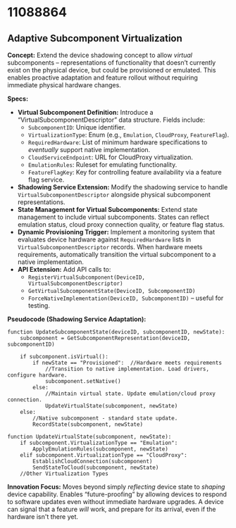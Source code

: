 # 11088864

## Adaptive Subcomponent Virtualization

**Concept:** Extend the device shadowing concept to allow *virtual* subcomponents – representations of functionality that doesn’t currently exist on the physical device, but could be provisioned or emulated. This enables proactive adaptation and feature rollout without requiring immediate physical hardware changes.

**Specs:**

*   **Virtual Subcomponent Definition:** Introduce a “VirtualSubcomponentDescriptor” data structure. Fields include:
    *   `SubcomponentID`: Unique identifier.
    *   `VirtualizationType`: Enum (e.g., `Emulation`, `CloudProxy`, `FeatureFlag`).
    *   `RequiredHardware`: List of minimum hardware specifications to *eventually* support native implementation.
    *   `CloudServiceEndpoint`: URL for CloudProxy virtualization.
    *   `EmulationRules`: Ruleset for emulating functionality.
    *   `FeatureFlagKey`: Key for controlling feature availability via a feature flag service.
*   **Shadowing Service Extension:** Modify the shadowing service to handle `VirtualSubcomponentDescriptor` alongside physical subcomponent representations.
*   **State Management for Virtual Subcomponents:** Extend state management to include virtual subcomponents.  States can reflect emulation status, cloud proxy connection quality, or feature flag status.
*   **Dynamic Provisioning Trigger:** Implement a monitoring system that evaluates device hardware against `RequiredHardware` lists in `VirtualSubcomponentDescriptor` records.  When hardware meets requirements, automatically transition the virtual subcomponent to a native implementation.
*   **API Extension:** Add API calls to:
    *   `RegisterVirtualSubcomponent(DeviceID, VirtualSubcomponentDescriptor)`
    *   `GetVirtualSubcomponentState(DeviceID, SubcomponentID)`
    *   `ForceNativeImplementation(DeviceID, SubcomponentID)` – useful for testing.

**Pseudocode (Shadowing Service Adaptation):**

```
function UpdateSubcomponentState(deviceID, subcomponentID, newState):
    subcomponent = GetSubcomponentRepresentation(deviceID, subcomponentID)

    if subcomponent.isVirtual():
        if newState == "Provisioned":  //Hardware meets requirements
            //Transition to native implementation. Load drivers, configure hardware.
            subcomponent.setNative()
        else:
            //Maintain virtual state. Update emulation/cloud proxy connection.
            UpdateVirtualState(subcomponent, newState)
    else:
        //Native subcomponent - standard state update.
        RecordState(subcomponent, newState)

function UpdateVirtualState(subcomponent, newState):
    if subcomponent.VirtualizationType == "Emulation":
        ApplyEmulationRules(subcomponent, newState)
    elif subcomponent.VirtualizationType == "CloudProxy":
        EstablishCloudConnection(subcomponent)
        SendStateToCloud(subcomponent, newState)
    //Other Virtualization Types
```

**Innovation Focus:** Moves beyond simply *reflecting* device state to *shaping* device capability.  Enables “future-proofing” by allowing devices to respond to software updates even without immediate hardware upgrades. A device can signal that a feature *will* work, and prepare for its arrival, even if the hardware isn't there yet.